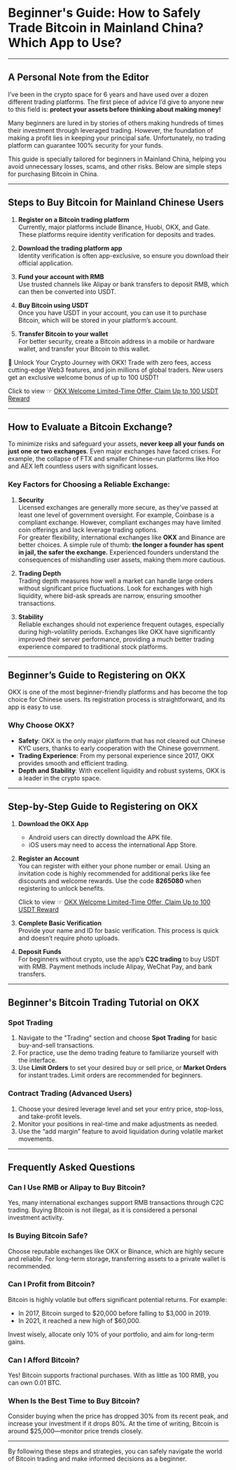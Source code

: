 # Beginner's Guide: How to Safely Trade Bitcoin in Mainland China? Which App to Use?

---

## A Personal Note from the Editor

I’ve been in the crypto space for 6 years and have used over a dozen different trading platforms. The first piece of advice I’d give to anyone new to this field is: **protect your assets before thinking about making money!**

Many beginners are lured in by stories of others making hundreds of times their investment through leveraged trading. However, the foundation of making a profit lies in keeping your principal safe. Unfortunately, no trading platform can guarantee 100% security for your funds.

This guide is specially tailored for beginners in Mainland China, helping you avoid unnecessary losses, scams, and other risks. Below are simple steps for purchasing Bitcoin in China.

---

## Steps to Buy Bitcoin for Mainland Chinese Users

1. **Register on a Bitcoin trading platform**  
   Currently, major platforms include Binance, Huobi, OKX, and Gate. These platforms require identity verification for deposits and trades.

2. **Download the trading platform app**  
   Identity verification is often app-exclusive, so ensure you download their official application.

3. **Fund your account with RMB**  
   Use trusted channels like Alipay or bank transfers to deposit RMB, which can then be converted into USDT.

4. **Buy Bitcoin using USDT**  
   Once you have USDT in your account, you can use it to purchase Bitcoin, which will be stored in your platform’s account.

5. **Transfer Bitcoin to your wallet**  
   For better security, create a Bitcoin address in a mobile or hardware wallet, and transfer your Bitcoin to this wallet.

🚀 Unlock Your Crypto Journey with OKX! Trade with zero fees, access cutting-edge Web3 features, and join millions of global traders. New users get an exclusive welcome bonus of up to 100 USDT!  

Click to view ☞ [OKX Welcome Limited-Time Offer, Claim Up to 100 USDT Reward](https://bit.ly/OKXe)

---

## How to Evaluate a Bitcoin Exchange?

To minimize risks and safeguard your assets, **never keep all your funds on just one or two exchanges**. Even major exchanges have faced crises. For example, the collapse of FTX and smaller Chinese-run platforms like Hoo and AEX left countless users with significant losses.

### Key Factors for Choosing a Reliable Exchange:

1. **Security**  
   Licensed exchanges are generally more secure, as they’ve passed at least one level of government oversight. For example, Coinbase is a compliant exchange. However, compliant exchanges may have limited coin offerings and lack leverage trading options.  
   For greater flexibility, international exchanges like **OKX** and Binance are better choices. A simple rule of thumb: **the longer a founder has spent in jail, the safer the exchange.** Experienced founders understand the consequences of mishandling user assets, making them more cautious.

2. **Trading Depth**  
   Trading depth measures how well a market can handle large orders without significant price fluctuations. Look for exchanges with high liquidity, where bid-ask spreads are narrow, ensuring smoother transactions.

3. **Stability**  
   Reliable exchanges should not experience frequent outages, especially during high-volatility periods. Exchanges like OKX have significantly improved their server performance, providing a much better trading experience compared to traditional stock platforms.

---

## Beginner’s Guide to Registering on OKX

OKX is one of the most beginner-friendly platforms and has become the top choice for Chinese users. Its registration process is straightforward, and its app is easy to use.

### Why Choose OKX?

- **Safety**: OKX is the only major platform that has not cleared out Chinese KYC users, thanks to early cooperation with the Chinese government.
- **Trading Experience**: From my personal experience since 2017, OKX provides smooth and efficient trading.
- **Depth and Stability**: With excellent liquidity and robust systems, OKX is a leader in the crypto space.

---

## Step-by-Step Guide to Registering on OKX

1. **Download the OKX App**  
   - Android users can directly download the APK file.
   - iOS users may need to access the international App Store.

2. **Register an Account**  
   You can register with either your phone number or email. Using an invitation code is highly recommended for additional perks like fee discounts and welcome rewards. Use the code **8265080** when registering to unlock benefits.  

   Click to view ☞ [OKX Welcome Limited-Time Offer, Claim Up to 100 USDT Reward](https://bit.ly/OKXe)

3. **Complete Basic Verification**  
   Provide your name and ID for basic verification. This process is quick and doesn’t require photo uploads.

4. **Deposit Funds**  
   For beginners without crypto, use the app’s **C2C trading** to buy USDT with RMB. Payment methods include Alipay, WeChat Pay, and bank transfers.

---

## Beginner's Bitcoin Trading Tutorial on OKX

### Spot Trading

1. Navigate to the "Trading" section and choose **Spot Trading** for basic buy-and-sell transactions.  
2. For practice, use the demo trading feature to familiarize yourself with the interface.  
3. Use **Limit Orders** to set your desired buy or sell price, or **Market Orders** for instant trades. Limit orders are recommended for beginners.

### Contract Trading (Advanced Users)

1. Choose your desired leverage level and set your entry price, stop-loss, and take-profit levels.  
2. Monitor your positions in real-time and make adjustments as needed.  
3. Use the “add margin” feature to avoid liquidation during volatile market movements.

---

## Frequently Asked Questions

### Can I Use RMB or Alipay to Buy Bitcoin?

Yes, many international exchanges support RMB transactions through C2C trading. Buying Bitcoin is not illegal, as it is considered a personal investment activity.

### Is Buying Bitcoin Safe?

Choose reputable exchanges like OKX or Binance, which are highly secure and reliable. For long-term storage, transferring assets to a private wallet is recommended.

### Can I Profit from Bitcoin?

Bitcoin is highly volatile but offers significant potential returns. For example:
- In 2017, Bitcoin surged to $20,000 before falling to $3,000 in 2019.
- In 2021, it reached a new high of $60,000.  

Invest wisely, allocate only 10% of your portfolio, and aim for long-term gains.

### Can I Afford Bitcoin?

Yes! Bitcoin supports fractional purchases. With as little as 100 RMB, you can own 0.01 BTC.

### When Is the Best Time to Buy Bitcoin?

Consider buying when the price has dropped 30% from its recent peak, and increase your investment if it drops 80%. At the time of writing, Bitcoin is around $25,000—monitor price trends closely.

---

By following these steps and strategies, you can safely navigate the world of Bitcoin trading and make informed decisions as a beginner.
